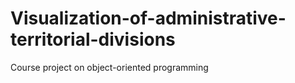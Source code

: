 # Visualization-of-administrative-territorial-divisions
Course project on object-oriented programming
